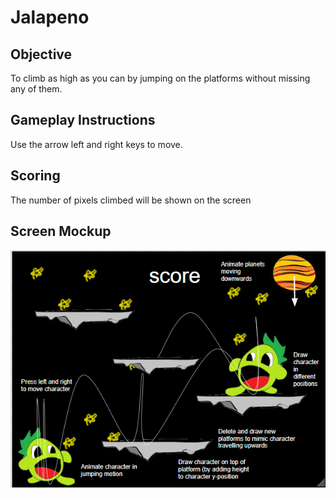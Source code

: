 # Jalapeno
## Objective 
To climb as high as you can by jumping on the platforms
without missing any of them. 
## Gameplay Instructions
Use the arrow left and right keys to move. 
## Scoring 
The number of pixels climbed will be shown on the screen
## Screen Mockup
![image](https://raw.githubusercontent.com/StRobertCHSCS/final-project-forest-joey/master/images/mockup.png)